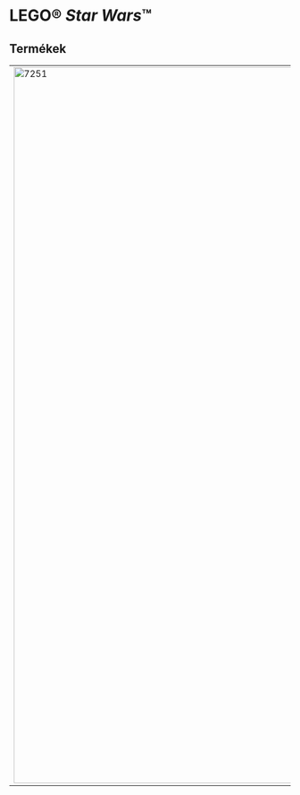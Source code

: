 <h1>LEGO® <i>Star Wars</i>™</h1>
<h2>Termékek</h2>
<table>
<tr>
<td rowspan="2"><img alt="7251" src="https://www.lego.com/cdn/product-assets/product.img.pri/7251_prod.jpg" width="1280"></td>
<td><b>7251 Darth Vader™ átalakul</b></td>
</tr>
<tr>
<td>Egy droid segítségével a Jedi lovag, akit valaha Anakin Skywalker néven ismertek, átalakul a gonosz Darth Vader-ré, a Sith sötét lordjává. Anakin Skywalker, Darth Vader és droid figurával.</td>
</tr>
</table>